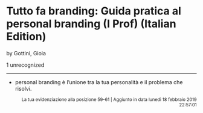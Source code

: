 # Tutto fa branding: Guida pratica al personal branding (I Prof) (Italian Edition)
by Gottini, Gioia

1 unrecognized

---

* personal branding è l’unione tra la tua personalità e il problema che risolvi.

<p style="text-align: right;"><sup>La tua evidenziazione alla posizione 59-61 | Aggiunto in data lunedì 18 febbraio 2019 22:57:01</sup></p>

